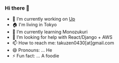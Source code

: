 ### Hi there 👋

<!--
**Takuzen/takuzen** is a ✨ _special_ ✨ repository because its `README.md` (this file) appears on your GitHub profile. -->


- 🔭 I’m currently working on [Up](uplife.link)
- 🏠 I'm living in Tokyo
- 🌱 I’m currently learning Monozukuri
- 🤔 I’m looking for help with React/Django + AWS
- 📫 How to reach me: takuzen0430[at]gmail.com
- 😄 Pronouns: ... He
- ⚡ Fun fact: ... A foodie

